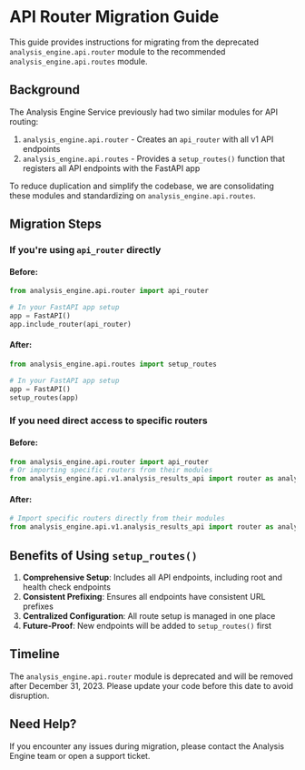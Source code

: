 # API Router Migration Guide

This guide provides instructions for migrating from the deprecated `analysis_engine.api.router` module to the recommended `analysis_engine.api.routes` module.

## Background

The Analysis Engine Service previously had two similar modules for API routing:

1. `analysis_engine.api.router` - Creates an `api_router` with all v1 API endpoints
2. `analysis_engine.api.routes` - Provides a `setup_routes()` function that registers all API endpoints with the FastAPI app

To reduce duplication and simplify the codebase, we are consolidating these modules and standardizing on `analysis_engine.api.routes`.

## Migration Steps

### If you're using `api_router` directly

#### Before:

```python
from analysis_engine.api.router import api_router

# In your FastAPI app setup
app = FastAPI()
app.include_router(api_router)
```

#### After:

```python
from analysis_engine.api.routes import setup_routes

# In your FastAPI app setup
app = FastAPI()
setup_routes(app)
```

### If you need direct access to specific routers

#### Before:

```python
from analysis_engine.api.router import api_router
# Or importing specific routers from their modules
from analysis_engine.api.v1.analysis_results_api import router as analysis_results_router
```

#### After:

```python
# Import specific routers directly from their modules
from analysis_engine.api.v1.analysis_results_api import router as analysis_results_router
```

## Benefits of Using `setup_routes()`

1. **Comprehensive Setup**: Includes all API endpoints, including root and health check endpoints
2. **Consistent Prefixing**: Ensures all endpoints have consistent URL prefixes
3. **Centralized Configuration**: All route setup is managed in one place
4. **Future-Proof**: New endpoints will be added to `setup_routes()` first

## Timeline

The `analysis_engine.api.router` module is deprecated and will be removed after December 31, 2023. Please update your code before this date to avoid disruption.

## Need Help?

If you encounter any issues during migration, please contact the Analysis Engine team or open a support ticket.
